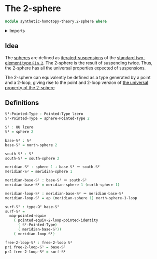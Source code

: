 # The 2-sphere

```agda
module synthetic-homotopy-theory.2-sphere where
```

<details><summary>Imports</summary>

```agda
open import foundation.action-on-identifications-dependent-functions
open import foundation.action-on-identifications-functions
open import foundation.constant-type-families
open import foundation.contractible-maps
open import foundation.contractible-types
open import foundation.dependent-pair-types
open import foundation.equivalences
open import foundation.fibers-of-maps
open import foundation.function-extensionality
open import foundation.function-types
open import foundation.functoriality-dependent-pair-types
open import foundation.homotopies
open import foundation.identity-types
open import foundation.propositions
open import foundation.sections
open import foundation.transport-along-identifications
open import foundation.universe-levels

open import structured-types.pointed-equivalences
open import structured-types.pointed-types

open import synthetic-homotopy-theory.circle
open import synthetic-homotopy-theory.double-loop-spaces
open import synthetic-homotopy-theory.free-2-loops
open import synthetic-homotopy-theory.spheres
```

</details>

## Idea

The [spheres](synthetic-homotopy-theory.spheres.md) are defined as
[iterated-suspensions](synthetic-homotopy-theory.iterated-suspensions.md)
of the [standard two-element type `Fin 2`](univalent-combinatorics.standard-finite-types.md).
The 2-sphere is the result of suspending twice. Thus, the 2-sphere has
all the universal properties expected of suspensions.

The 2-sphere can equivalently be defined as a type generated by a point
and a 2-loop, giving rise to the point and 2-loop version of [the universal
property of the 2-sphere](synthetic-homotopy-theory.2-sphere.md)

## Definitions

```agda
𝕊²-Pointed-Type : Pointed-Type lzero
𝕊²-Pointed-Type = sphere-Pointed-Type 2

𝕊² : UU lzero
𝕊² = sphere 2

base-𝕊² : 𝕊²
base-𝕊² = north-sphere 2

south-𝕊² : 𝕊²
south-𝕊² = south-sphere 2

meridian-𝕊² : sphere 1 → base-𝕊² ＝ south-𝕊²
meridian-𝕊² = meridian-sphere 1

meridian-base-𝕊² : base-𝕊² ＝ south-𝕊²
meridian-base-𝕊² = meridian-sphere 1 (north-sphere 1)

meridian-loop-𝕊² : meridian-base-𝕊² ＝ meridian-base-𝕊²
meridian-loop-𝕊² = ap (meridian-sphere 1) north-sphere-1-loop

surf-𝕊² : type-Ω² base-𝕊²
surf-𝕊² =
  map-pointed-equiv
    ( pointed-equiv-2-loop-pointed-identity
      ( 𝕊²-Pointed-Type)
      ( meridian-base-𝕊²))
    ( meridian-loop-𝕊²)

free-2-loop-𝕊² : free-2-loop 𝕊²
pr1 free-2-loop-𝕊² = base-𝕊²
pr2 free-2-loop-𝕊² = surf-𝕊²

```
